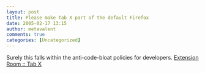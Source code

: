 ```yaml
---
layout: post
title: Please make Tab X part of the default Firefox
date: 2005-02-17 13:15
author: metavalent
comments: true
categories: [Uncategorized]
---
```

Surely this falls within the anti-code-bloat policies for developers.  <a href="http://extensionroom.mozdev.org/more-info/tabx">Extension Room :: Tab X</a>
